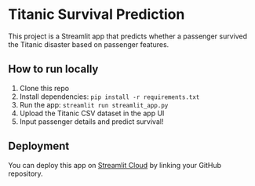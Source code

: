 # Titanic Survival Prediction

This project is a Streamlit app that predicts whether a passenger survived the Titanic disaster based on passenger features.

## How to run locally

1. Clone this repo
2. Install dependencies: `pip install -r requirements.txt`
3. Run the app: `streamlit run streamlit_app.py`
4. Upload the Titanic CSV dataset in the app UI
5. Input passenger details and predict survival!

## Deployment

You can deploy this app on [Streamlit Cloud](https://streamlit.io/cloud) by linking your GitHub repository.
